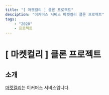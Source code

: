 ```yaml
---
title: "[ 마켓컬리 ] 클론 프로젝트"
desciption: "이커머스 서비스 마켓컬리 클론 프로젝트"
tags:
    - "2020"
    - 프로젝트
---
```


# [ 마켓컬리 ] 클론 프로젝트



## 소개

[마켓컬리](https://www.kurly.com/shop/main/index.php)는 이커머스 서비스입니다.  